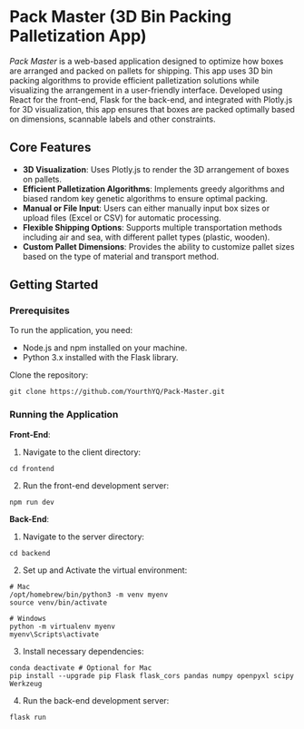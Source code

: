 # Pack Master (3D Bin Packing Palletization App)
*Pack Master* is a web-based application designed to optimize how boxes are arranged and packed on pallets for shipping. This app uses 3D bin packing algorithms to provide efficient palletization solutions while visualizing the arrangement in a user-friendly interface. Developed using React for the front-end, Flask for the back-end, and integrated with Plotly.js for 3D visualization, this app ensures that boxes are packed optimally based on dimensions, scannable labels and other constraints.

## Core Features

* **3D Visualization**: Uses Plotly.js to render the 3D arrangement of boxes on pallets.
* **Efficient Palletization Algorithms**: Implements greedy algorithms and biased random key genetic algorithms to ensure optimal packing.
* **Manual or File Input**: Users can either manually input box sizes or upload files (Excel or CSV) for automatic processing.
* **Flexible Shipping Options**: Supports multiple transportation methods including air and sea, with different pallet types (plastic, wooden).
* **Custom Pallet Dimensions**: Provides the ability to customize pallet sizes based on the type of material and transport method.

## Getting Started

### Prerequisites

To run the application, you need:

* Node.js and npm installed on your machine.
* Python 3.x installed with the Flask library.

Clone the repository:
```shell
git clone https://github.com/YourthYQ/Pack-Master.git
```

### Running the Application
**Front-End**:
1. Navigate to the client directory:
```shell
cd frontend
```
2. Run the front-end development server:
```shell
npm run dev
```

**Back-End**:
1. Navigate to the server directory:
```shell
cd backend
```
2. Set up and Activate the virtual environment:
```shell
# Mac
/opt/homebrew/bin/python3 -m venv myenv
source venv/bin/activate

# Windows
python -m virtualenv myenv
myenv\Scripts\activate
```
3. Install necessary dependencies:
```shell
conda deactivate # Optional for Mac
pip install --upgrade pip Flask flask_cors pandas numpy openpyxl scipy Werkzeug
```
4. Run the back-end development server:
```shell
flask run
```

   

